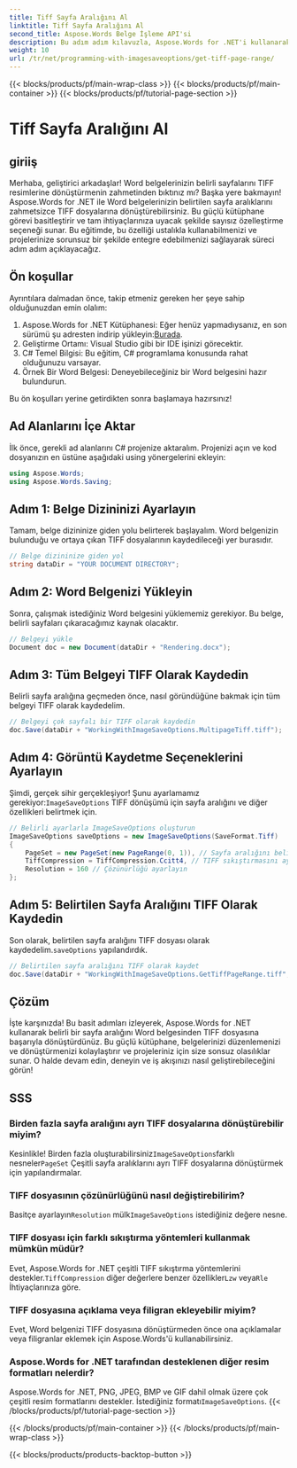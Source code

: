 ```yaml
---
title: Tiff Sayfa Aralığını Al
linktitle: Tiff Sayfa Aralığını Al
second_title: Aspose.Words Belge İşleme API'si
description: Bu adım adım kılavuzla, Aspose.Words for .NET'i kullanarak Word belgelerindeki belirli sayfa aralıklarını TIFF dosyalarına nasıl dönüştüreceğinizi öğrenin.
weight: 10
url: /tr/net/programming-with-imagesaveoptions/get-tiff-page-range/
---
```


{{< blocks/products/pf/main-wrap-class >}}
{{< blocks/products/pf/main-container >}}
{{< blocks/products/pf/tutorial-page-section >}}

# Tiff Sayfa Aralığını Al

## giriiş

Merhaba, geliştirici arkadaşlar! Word belgelerinizin belirli sayfalarını TIFF resimlerine dönüştürmenin zahmetinden bıktınız mı? Başka yere bakmayın! Aspose.Words for .NET ile Word belgelerinizin belirtilen sayfa aralıklarını zahmetsizce TIFF dosyalarına dönüştürebilirsiniz. Bu güçlü kütüphane görevi basitleştirir ve tam ihtiyaçlarınıza uyacak şekilde sayısız özelleştirme seçeneği sunar. Bu eğitimde, bu özelliği ustalıkla kullanabilmenizi ve projelerinize sorunsuz bir şekilde entegre edebilmenizi sağlayarak süreci adım adım açıklayacağız.

## Ön koşullar

Ayrıntılara dalmadan önce, takip etmeniz gereken her şeye sahip olduğunuzdan emin olalım:

1.  Aspose.Words for .NET Kütüphanesi: Eğer henüz yapmadıysanız, en son sürümü şu adresten indirip yükleyin:[Burada](https://releases.aspose.com/words/net/).
2. Geliştirme Ortamı: Visual Studio gibi bir IDE işinizi görecektir.
3. C# Temel Bilgisi: Bu eğitim, C# programlama konusunda rahat olduğunuzu varsayar.
4. Örnek Bir Word Belgesi: Deneyebileceğiniz bir Word belgesini hazır bulundurun.

Bu ön koşulları yerine getirdikten sonra başlamaya hazırsınız!

## Ad Alanlarını İçe Aktar

İlk önce, gerekli ad alanlarını C# projenize aktaralım. Projenizi açın ve kod dosyanızın en üstüne aşağıdaki using yönergelerini ekleyin:

```csharp
using Aspose.Words;
using Aspose.Words.Saving;
```

## Adım 1: Belge Dizininizi Ayarlayın

Tamam, belge dizininize giden yolu belirterek başlayalım. Word belgenizin bulunduğu ve ortaya çıkan TIFF dosyalarının kaydedileceği yer burasıdır.

```csharp
// Belge dizininize giden yol
string dataDir = "YOUR DOCUMENT DIRECTORY";
```

## Adım 2: Word Belgenizi Yükleyin

Sonra, çalışmak istediğiniz Word belgesini yüklememiz gerekiyor. Bu belge, belirli sayfaları çıkaracağımız kaynak olacaktır.

```csharp
// Belgeyi yükle
Document doc = new Document(dataDir + "Rendering.docx");
```

## Adım 3: Tüm Belgeyi TIFF Olarak Kaydedin

Belirli sayfa aralığına geçmeden önce, nasıl göründüğüne bakmak için tüm belgeyi TIFF olarak kaydedelim.

```csharp
// Belgeyi çok sayfalı bir TIFF olarak kaydedin
doc.Save(dataDir + "WorkingWithImageSaveOptions.MultipageTiff.tiff");
```

## Adım 4: Görüntü Kaydetme Seçeneklerini Ayarlayın

Şimdi, gerçek sihir gerçekleşiyor! Şunu ayarlamamız gerekiyor:`ImageSaveOptions` TIFF dönüşümü için sayfa aralığını ve diğer özellikleri belirtmek için.

```csharp
// Belirli ayarlarla ImageSaveOptions oluşturun
ImageSaveOptions saveOptions = new ImageSaveOptions(SaveFormat.Tiff)
{
    PageSet = new PageSet(new PageRange(0, 1)), // Sayfa aralığını belirtin
    TiffCompression = TiffCompression.Ccitt4, // TIFF sıkıştırmasını ayarlayın
    Resolution = 160 // Çözünürlüğü ayarlayın
};
```

## Adım 5: Belirtilen Sayfa Aralığını TIFF Olarak Kaydedin

 Son olarak, belirtilen sayfa aralığını TIFF dosyası olarak kaydedelim.`saveOptions` yapılandırdık.

```csharp
// Belirtilen sayfa aralığını TIFF olarak kaydet
doc.Save(dataDir + "WorkingWithImageSaveOptions.GetTiffPageRange.tiff", saveOptions);
```

## Çözüm

İşte karşınızda! Bu basit adımları izleyerek, Aspose.Words for .NET kullanarak belirli bir sayfa aralığını Word belgesinden TIFF dosyasına başarıyla dönüştürdünüz. Bu güçlü kütüphane, belgelerinizi düzenlemenizi ve dönüştürmenizi kolaylaştırır ve projeleriniz için size sonsuz olasılıklar sunar. O halde devam edin, deneyin ve iş akışınızı nasıl geliştirebileceğini görün!

## SSS

### Birden fazla sayfa aralığını ayrı TIFF dosyalarına dönüştürebilir miyim?

 Kesinlikle! Birden fazla oluşturabilirsiniz`ImageSaveOptions`farklı nesneler`PageSet` Çeşitli sayfa aralıklarını ayrı TIFF dosyalarına dönüştürmek için yapılandırmalar.

### TIFF dosyasının çözünürlüğünü nasıl değiştirebilirim?

 Basitçe ayarlayın`Resolution` mülk`ImageSaveOptions` istediğiniz değere nesne.

### TIFF dosyası için farklı sıkıştırma yöntemleri kullanmak mümkün müdür?

 Evet, Aspose.Words for .NET çeşitli TIFF sıkıştırma yöntemlerini destekler.`TiffCompression` diğer değerlere benzer özellikler`Lzw` veya`Rle` İhtiyaçlarınıza göre.

### TIFF dosyasına açıklama veya filigran ekleyebilir miyim?

Evet, Word belgenizi TIFF dosyasına dönüştürmeden önce ona açıklamalar veya filigranlar eklemek için Aspose.Words'ü kullanabilirsiniz.

### Aspose.Words for .NET tarafından desteklenen diğer resim formatları nelerdir?

 Aspose.Words for .NET, PNG, JPEG, BMP ve GIF dahil olmak üzere çok çeşitli resim formatlarını destekler. İstediğiniz formatı`ImageSaveOptions`.
{{< /blocks/products/pf/tutorial-page-section >}}

{{< /blocks/products/pf/main-container >}}
{{< /blocks/products/pf/main-wrap-class >}}

{{< blocks/products/products-backtop-button >}}
